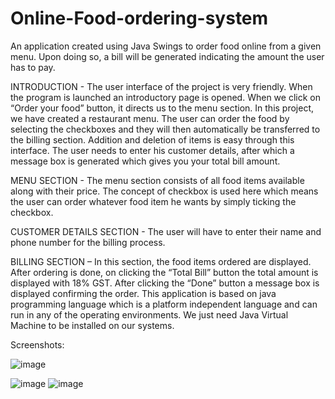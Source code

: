 # Online-Food-ordering-system
An application created using Java Swings to order food online from a given menu. Upon doing so, a bill will be generated indicating the amount the user has to pay.

INTRODUCTION - 
The user interface of the project is very friendly. When the program is launched an introductory page is opened. When we click on “Order your food” button, it directs us to the menu section.
In this project, we have created a restaurant menu. The user can order the food by selecting the checkboxes and they will then automatically be transferred to the billing section. Addition and deletion of items is easy through this interface. The user needs to enter his customer details, after which a message box is generated which gives you your total bill amount.

MENU SECTION - 
The menu section consists of all food items available along with their price. The concept of checkbox is used here which means the user can order whatever food item he wants by simply ticking the checkbox.

CUSTOMER DETAILS SECTION - 
The user will have to enter their name and phone number for the billing process.

BILLING SECTION – 
In this section, the food items ordered are displayed. After ordering is done, on clicking the “Total Bill” button the total amount is displayed with 18% GST. After clicking the “Done” button a message box is displayed confirming the order.
This application is based on java programming language which is a platform independent language and can run in any of the operating environments. We just need Java Virtual Machine to be installed on our systems. 

Screenshots:

![image](https://user-images.githubusercontent.com/56966861/128045061-e38f8511-00df-4fb2-b97c-3d164aa34315.png)

![image](https://user-images.githubusercontent.com/56966861/128045103-176b1ae8-7268-40be-997f-3f7a975261fa.png)
![image](https://user-images.githubusercontent.com/56966861/128045133-3f9b6333-9f52-4b2b-a87f-6d27cf572b28.png)

 


